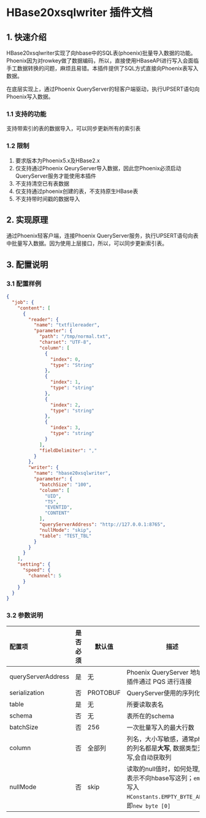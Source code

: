# HBase20xsqlwriter 插件文档

## 1. 快速介绍

HBase20xsqlwriter实现了向hbase中的SQL表(phoenix)批量导入数据的功能。Phoenix因为对rowkey做了数据编码，所以，直接使用HBaseAPI进行写入会面临手工数据转换的问题，麻烦且易错。本插件提供了SQL方式直接向Phoenix表写入数据。

在底层实现上，通过Phoenix QueryServer的轻客户端驱动，执行UPSERT语句向Phoenix写入数据。

### 1.1 支持的功能

支持带索引的表的数据导入，可以同步更新所有的索引表

### 1.2 限制

1. 要求版本为Phoenix5.x及HBase2.x
2. 仅支持通过Phoenix QeuryServer导入数据，因此您Phoenix必须启动QueryServer服务才能使用本插件
3. 不支持清空已有表数据
4. 仅支持通过phoenix创建的表，不支持原生HBase表
5. 不支持带时间戳的数据导入

## 2. 实现原理

通过Phoenix轻客户端，连接Phoenix QueryServer服务，执行UPSERT语句向表中批量写入数据。因为使用上层接口，所以，可以同步更新索引表。

## 3. 配置说明

### 3.1 配置样例

```json
{
  "job": {
    "content": [
      {
        "reader": {
          "name": "txtfilereader",
          "parameter": {
            "path": "/tmp/normal.txt",
            "charset": "UTF-8",
            "column": [
              {
                "index": 0,
                "type": "String"
              },
              {
                "index": 1,
                "type": "string"
              },
              {
                "index": 2,
                "type": "string"
              },
              {
                "index": 3,
                "type": "string"
              }
            ],
            "fieldDelimiter": ","
          }
        },
        "writer": {
          "name": "hbase20xsqlwriter",
          "parameter": {
            "batchSize": "100",
            "column": [
              "UID",
              "TS",
              "EVENTID",
              "CONTENT"
            ],
            "queryServerAddress": "http://127.0.0.1:8765",
            "nullMode": "skip",
            "table": "TEST_TBL"
          }
        }
      }
    ],
    "setting": {
      "speed": {
        "channel": 5
      }
    }
  }
}
```

### 3.2 参数说明

| 配置项             | 是否必须 | 默认值   | 描述                                                                                          |
| :----------------- | :------: | -------- | --------------------------------------------------------------------------------------- |
| queryServerAddress |    是    | 无       | Phoenix QueryServer 地址, 该插件通过 PQS 进行连接                                             |
| serialization      |    否    | PROTOBUF | QueryServer使用的序列化协议                                                                   |
| table              |    是    | 无       | 所要读取表名                                                                                  |
| schema             |    否    | 无       | 表所在的schema                                                                                |
| batchSize          | 否  | 256 | 一次批量写入的最大行数 |
| column             |    否    | 全部列   | 列名，大小写敏感，通常phoenix的列名都是**大写**, 数据类型无需填写,会自动获取列          |
| nullMode        |    否    | skip   | 读取的null值时，如何处理, `skip` 表示不向hbase写这列；`empty`：写入 `HConstants.EMPTY_BYTE_ARRAY`，即`new byte [0]`               |
